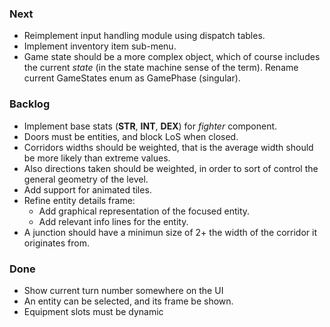### Next

* Reimplement input handling module using dispatch tables.
* Implement inventory item sub-menu.
* Game state should be a more complex object, which of course includes the
  current *state* (in the state machine sense of the term). Rename current
  GameStates enum as GamePhase (singular).

### Backlog

* Implement base stats (**STR**, **INT**, **DEX**) for _fighter_ component.
* Doors must be entities, and block LoS when closed.
* Corridors widths should be weighted, that is the average width should be more
  likely than extreme values.
* Also directions taken should be weighted, in order to sort of control the
  general geometry of the level.
* Add support for animated tiles.
* Refine entity details frame:
  - Add graphical representation of the focused entity.
  - Add relevant info lines for the entity.
* A junction should have a minimun size of 2+ the width of the corridor it
  originates from.

### Done

* Show current turn number somewhere on the UI
* An entity can be selected, and its frame be shown.
* Equipment slots must be dynamic
